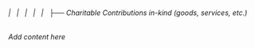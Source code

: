 ###### |   |   |   |   |   ├── Charitable Contributions in-kind (goods, services, etc.)

*Add content here*